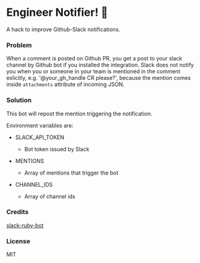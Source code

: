 # Engineer Notifier! :dragon_face:

A hack to improve Github-Slack notifications. 

### Problem
When a comment is posted on Github PR, you get a post to your slack channel by Github bot if you installed the integration.
Slack does not notify you when you or someone in your team is mentioned in the comment exlicitly, e.g. '@your_gh_handle CR please?', because the mention comes inside `attachments` attribute of incoming JSON.

### Solution
This bot will repost the mention triggering the notification.

Environment variables are:

* SLACK_API_TOKEN
  * Bot token issued by Slack

* MENTIONS
  * Array of mentions that trigger the bot

* CHANNEL_IDS
  * Array of channel ids

### Credits

[slack-ruby-bot](https://github.com/dblock/slack-ruby-bot)

### License

MIT

